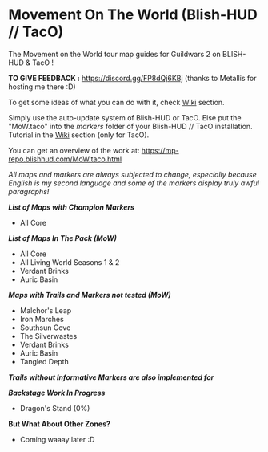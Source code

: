 # Movement On The World (Blish-HUD // TacO)
The Movement on the World tour map guides for Guildwars 2 on BLISH-HUD & TacO ! 

**TO GIVE FEEDBACK :** https://discord.gg/FP8dQj6KBj (thanks to Metallis for hosting me there :D)

To get some ideas of what you can do with it, check [Wiki](https://github.com/Sutcenes/MovementOnTheWorld_TacoSupport/wiki) section.

Simply use the auto-update system of Blish-HUD or TacO. Else put the "MoW.taco" into the *markers* folder of your Blish-HUD // TacO installation. Tutorial in the [Wiki](https://github.com/Sutcenes/MovementOnTheWorld_TacoSupport/wiki) section (only for TacO).

You can get an overview of the work at: https://mp-repo.blishhud.com/MoW.taco.html

*All maps and markers are always subjected to change, especially because English is my second language and some of the markers display truly awful paragraphs!*

___List of Maps with Champion Markers___
- All Core

___List of Maps In The Pack (MoW)___
- All Core
- All Living World Seasons 1 & 2
- Verdant Brinks
- Auric Basin

___Maps with Trails and Markers not tested (MoW)___
- Malchor's Leap
- Iron Marches
- Southsun Cove
- The Silverwastes
- Verdant Brinks
- Auric Basin
- Tangled Depth

___Trails without Informative Markers are also implemented for___


___Backstage Work In Progress___
- Dragon's Stand (0%)

__But What About Other Zones?__
- Coming waaay later :D
